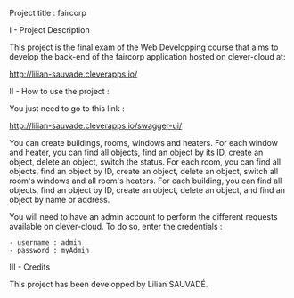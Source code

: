 Project title : faircorp

I - Project Description

This project is the final exam of the Web Developping course that aims to develop the back-end of the faircorp application hosted on clever-cloud at: 

http://lilian-sauvade.cleverapps.io/

II - How to use the project :

You just need to go to this link :

http://lilian-sauvade.cleverapps.io/swagger-ui/

You can create buildings, rooms, windows and heaters.
For each window and heater, you can find all objects, find an object by its ID, create an object, delete an object, switch the status.
For each room, you can find all objects, find an object by ID, create an object, delete an object, switch all room's windows and all room's heaters.
For each building, you can find all objects, find an object by ID, create an object, delete an object, and find an object by name or address.

You will need to have an admin account to perform the different requests available on clever-cloud.
To do so, enter the credentials :

	- username : admin
	- password : myAdmin

III - Credits

This project has been developped by Lilian SAUVADÉ.
